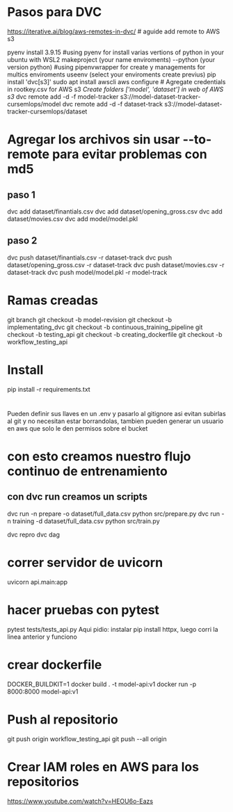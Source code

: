 # Pasos para DVC
https://iterative.ai/blog/aws-remotes-in-dvc/  # aguide add remote to AWS s3

pyenv install 3.9.15 #using pyenv for install varias vertions of python in your ubuntu with WSL2
makeproject (your name enviroments) --python (your version python) #using pipenvwrapper for create y managements for multics enviroments
useenv (select your enviroments create previus)
pip install 'dvc[s3]'
sudo apt install awscli
aws configure # Agregate credentials in rootkey.csv for AWS s3
*Create folders ['model', 'dataset'] in web of AWS s3*
dvc remote add -d -f model-tracker s3://model-dataset-tracker-cursemlops/model
dvc remote add -d -f dataset-track s3://model-dataset-tracker-cursemlops/dataset


# Agregar los archivos sin usar --to-remote para evitar problemas con md5
## paso 1
dvc add dataset/finantials.csv
dvc add dataset/opening_gross.csv
dvc add dataset/movies.csv
dvc add model/model.pkl

## paso 2
dvc push dataset/finantials.csv -r dataset-track
dvc push dataset/opening_gross.csv -r dataset-track
dvc push dataset/movies.csv -r dataset-track
dvc push model/model.pkl -r model-track


# Ramas creadas
git branch
git checkout -b model-revision
git checkout -b implementating_dvc
git checkout -b continuous_training_pipeline
git checkout -b testing_api
git checkout -b creating_dockerfile
git checkout -b workflow_testing_api


# Install
pip install -r requirements.txt

#
Pueden definir sus llaves en un .env y pasarlo al gitignore asi evitan subirlas al git y no necesitan estar borrandolas, tambien pueden generar un usuario en aws que solo le den permisos sobre el bucket


# con esto creamos nuestro flujo continuo de entrenamiento
## con dvc run creamos un scripts
dvc run -n prepare -o dataset/full_data.csv python src/prepare.py
dvc run -n training -d dataset/full_data.csv python src/train.py

dvc repro
dvc dag


# correr servidor de uvicorn
uvicorn api.main:app

# hacer pruebas con pytest
pytest tests/tests_api.py
Aqui pidio: instalar pip install httpx, luego corri la linea anterior y funciono


# crear dockerfile
DOCKER_BUILDKIT=1 docker build . -t model-api:v1
docker run -p 8000:8000 model-api:v1


# Push al repositorio
git push origin workflow_testing_api
git push --all origin


# Crear IAM roles en AWS para los repositorios
https://www.youtube.com/watch?v=HEOU6o-Eazs